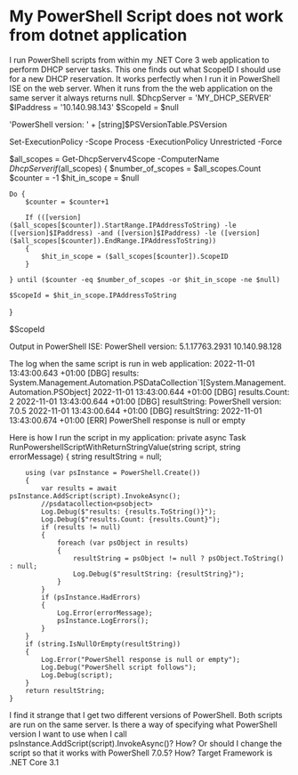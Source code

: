 
# My PowerShell Script does not work from dotnet application

I run PowerShell scripts from within my .NET Core 3 web application to perform DHCP server tasks.
This one finds out what ScopeID I should use for a new DHCP reservation. It works perfectly when I run it in PowerShell ISE on the web server. When it runs from the the web application on the same server it always returns null.
$DhcpServer = 'MY_DHCP_SERVER'
$IPaddress = '10.140.98.143'
$ScopeId = $null

'PowerShell version: ' + [string]$PSVersionTable.PSVersion

Set-ExecutionPolicy -Scope Process -ExecutionPolicy Unrestricted -Force

$all_scopes = Get-DhcpServerv4Scope -ComputerName $DhcpServer
if($all_scopes) {
    $number_of_scopes = $all_scopes.Count
    $counter = -1
    $hit_in_scope = $null

    Do {
        $counter = $counter+1
                                         
        If (([version]($all_scopes[$counter]).StartRange.IPAddressToString) -le ([version]$IPaddress) -and ([version]$IPaddress) -le ([version]($all_scopes[$counter]).EndRange.IPAddressToString))
        {
            $hit_in_scope = ($all_scopes[$counter]).ScopeID
        }

    } until ($counter -eq $number_of_scopes -or $hit_in_scope -ne $null)
    
    $ScopeId = $hit_in_scope.IPAddressToString
}

$ScopeId

Output in PowerShell ISE:
PowerShell version: 5.1.17763.2931
10.140.98.128

The log when the same script is run in web application:
2022-11-01 13:43:00.643 +01:00 [DBG] results: System.Management.Automation.PSDataCollection`1[System.Management.Automation.PSObject]
2022-11-01 13:43:00.644 +01:00 [DBG] results.Count: 2
2022-11-01 13:43:00.644 +01:00 [DBG] resultString: PowerShell version: 7.0.5
2022-11-01 13:43:00.644 +01:00 [DBG] resultString: 
2022-11-01 13:43:00.674 +01:00 [ERR] PowerShell response is null or empty

Here is how I run the script in my application:
    private async Task<string> RunPowershellScriptWithReturnStringValue(string script, string errorMessage)
    {
        string resultString = null;

        using (var psInstance = PowerShell.Create())
        {
            var results = await psInstance.AddScript(script).InvokeAsync();
            //psdatacollection<psobject>
            Log.Debug($"results: {results.ToString()}");
            Log.Debug($"results.Count: {results.Count}");
            if (results != null)
            {
                foreach (var psObject in results)
                {
                    resultString = psObject != null ? psObject.ToString() : null;
                    Log.Debug($"resultString: {resultString}");
                }
            }
            if (psInstance.HadErrors)
            {
                Log.Error(errorMessage);
                psInstance.LogErrors();
            }
        }
        if (string.IsNullOrEmpty(resultString))
        {
            Log.Error("PowerShell response is null or empty");
            Log.Debug("PowerShell script follows");
            Log.Debug(script);
        }
        return resultString;
    }

I find it strange that I get two different versions of PowerShell. Both scripts are run on the same server.
Is there a way of specifying what PowerShell version I want to use when I call psInstance.AddScript(script).InvokeAsync()? How?
Or should I change the script so that it works with PowerShell 7.0.5? How?
Target Framework is .NET Core 3.1

        